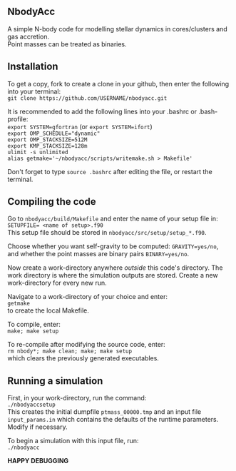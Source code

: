 
NbodyAcc 
--------

A simple N-body code for modelling stellar dynamics in cores/clusters and gas accretion.  \
Point masses can be treated as binaries. 

Installation 
-------------

To get a copy, fork to create a clone in your github, then enter the following into your terminal: \
`git clone https://github.com/USERNAME/nbodyacc.git`

It is recommended to add the following lines into your .bashrc or .bash-profile: \
`export SYSTEM=gfortran` (or `export SYSTEM=ifort`) \
`export OMP_SCHEDULE="dynamic"` \
`export OMP_STACKSIZE=512M` \
`export KMP_STACKSIZE=128m` \
`ulimit -s unlimited` \
`alias getmake='~/nbodyacc/scripts/writemake.sh > Makefile'`

Don't forget to type `source .bashrc` after editing the file, or restart the terminal.  

Compiling the code  
------------------

Go to `nbodyacc/build/Makefile` and enter the name of your setup file in: \
`SETUPFILE= <name of setup>.f90` \
This setup file should be stored in `nbodyacc/src/setup/setup_*.f90`.

Choose whether you want self-gravity to be computed: `GRAVITY=yes/no`, \
and whether the point masses are binary pairs `BINARY=yes/no`.

Now create a work-directory anywhere _outside_ this code's directory. The work directory is where the simulation outputs are stored. Create a new work-directory for every new run. 

Navigate to a work-directory of your choice and enter: \
`getmake` \
to create the local Makefile.

To compile, enter: \
`make; make setup` 

To re-compile after modifying the source code, enter: \
`rm nbody*; make clean; make; make setup` \
which clears the previously generated executables. 

Running a simulation 
--------------------

First, in your work-directory, run the command: \
`./nbodyaccsetup` \
This creates the initial dumpfile `ptmass_00000.tmp` and an input file `input_params.in` which contains the defaults of the runtime parameters. Modify if necessary. 

To begin a simulation with this input file, run: \
`./nbodyacc` 


**HAPPY DEBUGGING**

